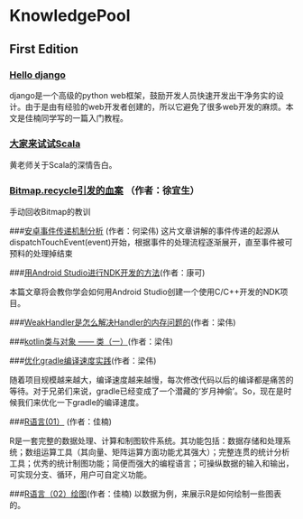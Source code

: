 # KnowledgePool


## First Edition

### [Hello django](http://dannylee1991.github.io/2016/01/12/HelloDjango!/)

django是一个高级的python web框架，鼓励开发人员快速开发出干净务实的设计。由于是由有经验的web开发者创建的，所以它避免了很多web开发的麻烦。本文是佳楠同学写的一篇入门教程。



### [大家来试试Scala](http://mp.weixin.qq.com/s?__biz=MzI5NTAzNTMxMw==&mid=402654079&idx=1&sn=1ffb7ba1aeab8e2a785cabb8161f7bc0&scene=1&srcid=0119h6D3unxlDrhf6DQadgQh&from=groupmessage&isappinstalled=0#wechat_redirect)

黄老师关于Scala的深情告白。


### [Bitmap.recycle引发的血案](http://blog.csdn.net/eclipsexys/article/details/50581162) （作者：徐宜生）

手动回收Bitmap的教训


###[安卓事件传递机制分析](http://ohmerhe.com/2016/02/01/android_event_pass_parsing/) (作者：何梁伟)
这片文章讲解的事件传递的起源从dispatchTouchEvent(event)开始，根据事件的处理流程逐渐展开，直至事件被可预料的处理掉结束

###[用Android Studio进行NDK开发的方法](http://renkangke.github.io/2016/01/22/%E7%94%A8Android-Studio%E8%BF%9B%E8%A1%8CNDK%E5%BC%80%E5%8F%91%E7%9A%84%E6%96%B9%E6%B3%95/)(作者：康可)

本篇文章将会教你学会如何用Android Studio创建一个使用C/C++开发的NDK项目。

###[WeakHandler是怎么解决Handler的内存问题的](http://ohmerhe.com/2016/01/18/how-to-work-weakhandler/)(作者：梁伟)

###[kotlin类与对象 —— 类（一）](http://ohmerhe.com/2016/01/02/object-class-class/)(作者：梁伟)  

###[优化gradle编译速度实践](http://ohmerhe.com/2016/02/26/gradle_speed_up/)(作者：梁伟)

随着项目规模越来越大，编译速度越来越慢，每次修改代码以后的编译都是痛苦的等待。对于兄弟们来说，gradle已经变成了一个潜藏的‘岁月神偷’。So，现在是时候我们来优化一下gradle的编译速度。

###[R语言(01）](http://dannylee1991.github.io/2016/02/29/R%E8%AF%AD%E8%A8%80\(01\)%EF%BC%8DR%E5%BF%AB%E9%80%9F%E5%85%A5%E9%97%A8/) (作者：佳楠)

R是一套完整的数据处理、计算和制图软件系统。其功能包括：数据存储和处理系统；数组运算工具（其向量、矩阵运算方面功能尤其强大）；完整连贯的统计分析工具；优秀的统计制图功能；简便而强大的编程语言；可操纵数据的输入和输出，可实现分支、循环，用户可自定义功能。

###[R语言（02）绘图](http://dannylee1991.github.io/2016/03/06/R%E8%AF%AD%E8%A8%80%EF%BC%8802%EF%BC%89%E7%BB%98%E5%9B%BE/)(作者：佳楠)
以数据为例，来展示R是如何绘制一些图表的。

